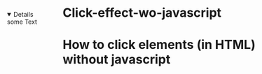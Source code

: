 # Click-effect-wo-javascript
# How to click elements (in HTML) without javascript
<html><head>
<meta http-equiv="content-type" content="text/html; charset=UTF-8"> 
<title> Maskit.de </title> 
<style> 
details { 
    position:absolute; ;
    padding: 1px;
    width: 70px;
}
details > div { 
    position:absolute; 
    overflow:hidden;
    background-size: 100% 100%;
    }
</style>
</head>

<body> 
    <details id="d" style="left: 100px; top: 100px;" open="">
        <div id="q" style="width: 200px; height: 200px; 
        background-image: 
        url(&quot;http://logolinz.de/itask/galerie/g/g%20(1).jpg&quot;)">
        some Text</div>
    </details>
</body>
</html>
